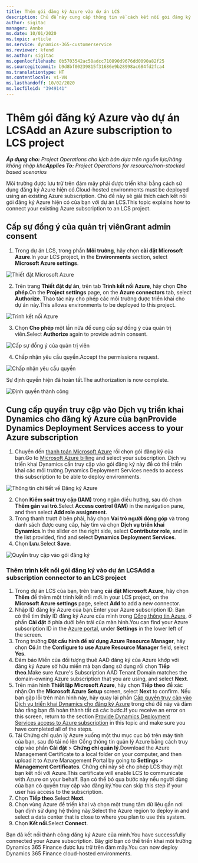 ```yaml
---
title: Thêm gói đăng ký Azure vào dự án LCS
description: Chủ đề này cung cấp thông tin về cách kết nối gói đăng ký Azure của bạn với dự án LCS.
author: sigitac
manager: Annbe
ms.date: 10/01/2020
ms.topic: article
ms.service: dynamics-365-customerservice
ms.reviewer: kfend
ms.author: sigitac
ms.openlocfilehash: 0b5703542ac58adcc710890d9676dd0090a82f25
ms.sourcegitcommit: b9d8bf00239815f31686e9b28998ac684fd2fca4
ms.translationtype: HT
ms.contentlocale: vi-VN
ms.lasthandoff: 10/02/2020
ms.locfileid: "3949141"
---
```

# <a name="add-an-azure-subscription-to-lcs-project"></a><span data-ttu-id="d1b2e-103">Thêm gói đăng ký Azure vào dự án LCS</span><span class="sxs-lookup"><span data-stu-id="d1b2e-103">Add an Azure subscription to LCS project</span></span>

<span data-ttu-id="d1b2e-104">_**Áp dụng cho:** Project Operations cho kịch bản dựa trên nguồn lực/hàng không nhập kho_</span><span class="sxs-lookup"><span data-stu-id="d1b2e-104">_**Applies To:** Project Operations for resource/non-stocked based scenarios_</span></span>

<span data-ttu-id="d1b2e-105">Môi trường được lưu trữ trên đám mây phải được triển khai bằng cách sử dụng đăng ký Azure hiện có.</span><span class="sxs-lookup"><span data-stu-id="d1b2e-105">Cloud-hosted environments must be deployed using an existing Azure subscription.</span></span> <span data-ttu-id="d1b2e-106">Chủ đề này sẽ giải thích cách kết nối gói đăng ký Azure hiện có của bạn với dự án LCS.</span><span class="sxs-lookup"><span data-stu-id="d1b2e-106">This topic explains how to connect your existing Azure subscription to an LCS project.</span></span> 

## <a name="grant-admin-consent"></a><span data-ttu-id="d1b2e-107">Cấp sự đồng ý của quản trị viên</span><span class="sxs-lookup"><span data-stu-id="d1b2e-107">Grant admin consent</span></span>

1. <span data-ttu-id="d1b2e-108">Trong dự án LCS, trong phần **Môi trường**, hãy chọn **cài đặt Microsoft Azure**.</span><span class="sxs-lookup"><span data-stu-id="d1b2e-108">In your LCS project, in the **Environments** section, select **Microsoft Azure settings**.</span></span>

![Thiết đặt Microsoft Azure](./media/1MicrosoftAzureSettings.png)

2. <span data-ttu-id="d1b2e-110">Trên trang **Thiết đặt dự án**, trên tab **Trình kết nối Azure**, hãy chọn **Cho phép**.</span><span class="sxs-lookup"><span data-stu-id="d1b2e-110">On the **Project settings** page, on the **Azure connectors** tab, select **Authorize**.</span></span> <span data-ttu-id="d1b2e-111">Thao tác này cho phép các môi trường được triển khai cho dự án này.</span><span class="sxs-lookup"><span data-stu-id="d1b2e-111">This allows environments to be deployed to this project.</span></span>

![Trình kết nối Azure](./media/2AzureConnectors.png)

3. <span data-ttu-id="d1b2e-113">Chọn **Cho phép** một lần nữa để cung cấp sự đồng ý của quản trị viên.</span><span class="sxs-lookup"><span data-stu-id="d1b2e-113">Select **Authorize** again to provide admin consent.</span></span>

![Cấp sự đồng ý của quản trị viên](./media/3GrantAdminConsent.png)

4. <span data-ttu-id="d1b2e-115">Chấp nhận yêu cầu quyền.</span><span class="sxs-lookup"><span data-stu-id="d1b2e-115">Accept the permissions request.</span></span>

![Chấp nhận yêu cầu quyền](./media/4AcceptPermissionRequest.png)

<span data-ttu-id="d1b2e-117">Sự định quyền hiện đã hoàn tất.</span><span class="sxs-lookup"><span data-stu-id="d1b2e-117">The authorization is now complete.</span></span> 

![Định quyền thành công](./media/5AuthorizationComplete.png)

## <a name="provide-dynamics-deployment-services-access-to-your-azure-subscription"></a><a name="provide"></a><span data-ttu-id="d1b2e-119">Cung cấp quyền truy cập vào Dịch vụ triển khai Dynamics cho đăng ký Azure của bạn</span><span class="sxs-lookup"><span data-stu-id="d1b2e-119">Provide Dynamics Deployment Services access to your Azure subscription</span></span>

1. <span data-ttu-id="d1b2e-120">Chuyển đến [thanh toán Microsoft Azure](https://portal.azure.com/#blade/Microsoft\_Azure\_Billing/SubscriptionsBlade) rồi chọn gói đăng ký của bạn.</span><span class="sxs-lookup"><span data-stu-id="d1b2e-120">Go to [Microsoft Azure billing](https://portal.azure.com/#blade/Microsoft\_Azure\_Billing/SubscriptionsBlade) and select your subscription.</span></span> <span data-ttu-id="d1b2e-121">Dịch vụ triển khai Dynamics cần truy cập vào gói đăng ký này để có thể triển khai các môi trường.</span><span class="sxs-lookup"><span data-stu-id="d1b2e-121">Dynamics Deployment Services needs to access this subscription to be able to deploy environments.</span></span>

![Thông tin chi tiết về Đăng ký Azure](./media/6AzureSubscription.png)

2. <span data-ttu-id="d1b2e-123">Chọn **Kiểm soát truy cập (IAM)** trong ngăn điều hướng, sau đó chọn **Thêm gán vai trò**.</span><span class="sxs-lookup"><span data-stu-id="d1b2e-123">Select **Access control (IAM)** in the navigation pane, and then select **Add role assignment**.</span></span>
3. <span data-ttu-id="d1b2e-124">Trong thanh trượt ở bên phải, hãy chọn **Vai trò người đóng góp** và trong danh sách được cung cấp, hãy tìm và chọn **Dịch vụ triển khai Dynamics**.</span><span class="sxs-lookup"><span data-stu-id="d1b2e-124">In the slider on the right side, select **Contributor role**, and in the list provided, find and select **Dynamics Deployment Services**.</span></span> 
4. <span data-ttu-id="d1b2e-125">Chọn **Lưu**.</span><span class="sxs-lookup"><span data-stu-id="d1b2e-125">Select **Save**.</span></span>

![Quyền truy cập vào gói đăng ký](./media/7SubscriptionAccess.png)

### <a name="add-a-subscription-connector-to-an-lcs-project"></a><span data-ttu-id="d1b2e-127">Thêm trình kết nối gói đăng ký vào dự án LCS</span><span class="sxs-lookup"><span data-stu-id="d1b2e-127">Add a subscription connector to an LCS project</span></span>

1. <span data-ttu-id="d1b2e-128">Trong dự án LCS của bạn, trên trang **cài đặt Microsoft Azure**, hãy chọn **Thêm** để thêm một trình kết nối mới.</span><span class="sxs-lookup"><span data-stu-id="d1b2e-128">In your LCS project, on the **Microsoft Azure settings** page, select **Add** to add a new connector.</span></span>
2. <span data-ttu-id="d1b2e-129">Nhập ID đăng ký Azure của bạn.</span><span class="sxs-lookup"><span data-stu-id="d1b2e-129">Enter your Azure subscription ID.</span></span> <span data-ttu-id="d1b2e-130">Bạn có thể tìm thấy ID đăng ký Azure của mình trong [Cổng thông tin Azure](https://ms.portal.azure.com/), ở phần  **Cài đặt**  ở phía dưới bên trái của màn hình.</span><span class="sxs-lookup"><span data-stu-id="d1b2e-130">You can find your Azure subscription ID in the [Azure portal](https://ms.portal.azure.com/), under  **Settings**  in the lower left of the screen.</span></span>
3. <span data-ttu-id="d1b2e-131">Trong trường **Đặt cấu hình để sử dụng Azure Resource Manager**, hãy chọn **Có**.</span><span class="sxs-lookup"><span data-stu-id="d1b2e-131">In the **Configure to use Azure Resource Manager** field, select **Yes**.</span></span>
4. <span data-ttu-id="d1b2e-132">Đảm bảo Miền của đối tượng thuê AAD đăng ký của Azure khớp với đăng ký Azure sở hữu miền mà bạn đang sử dụng rồi chọn **Tiếp theo**.</span><span class="sxs-lookup"><span data-stu-id="d1b2e-132">Make sure Azure's Subscription AAD Tenant Domain matches the domain-owning Azure subscription that you are using, and select **Next**.</span></span>
5. <span data-ttu-id="d1b2e-133">Trên màn hình **Thiết lập Microsoft Azure**, hãy chọn **Tiếp theo** để xác nhận.</span><span class="sxs-lookup"><span data-stu-id="d1b2e-133">On the **Microsoft Azure Setup** screen, select **Next** to confirm.</span></span> <span data-ttu-id="d1b2e-134">Nếu bạn gặp lỗi trên màn hình này, hãy quay lại phần [Cấp quyền truy cập vào Dịch vụ triển khai Dynamics cho đăng ký Azure](#provide) trong chủ đề này và đảm bảo rằng bạn đã hoàn thành tất cả các bước.</span><span class="sxs-lookup"><span data-stu-id="d1b2e-134">If you receive an error on this screen, return to the section [Provide Dynamics Deployment Services access to Azure subscription](#provide) in this topic and make sure you have completed all of the steps.</span></span>
6. <span data-ttu-id="d1b2e-135">Tải Chứng chỉ quản lý Azure xuống một thư mục cục bộ trên máy tính của bạn, sau đó tải nó lên Cổng thông tin quản lý Azure bằng cách truy cập vào phần **Cài đặt** > **Chứng chỉ quản lý**.</span><span class="sxs-lookup"><span data-stu-id="d1b2e-135">Download the Azure Management Certificate to a local folder on your computer, and then upload it to Azure Management Portal by going to **Settings** > **Management Certificates**.</span></span> <span data-ttu-id="d1b2e-136">Chứng chỉ này sẽ cho phép LCS thay mặt bạn kết nối với Azure.</span><span class="sxs-lookup"><span data-stu-id="d1b2e-136">This certificate will enable LCS to communicate with Azure on your behalf.</span></span> <span data-ttu-id="d1b2e-137">Bạn có thể bỏ qua bước này nếu người dùng của bạn có quyền truy cập vào đăng ký.</span><span class="sxs-lookup"><span data-stu-id="d1b2e-137">You can skip this step if your user has access to the subscription.</span></span>
7. <span data-ttu-id="d1b2e-138">Chọn  **Tiếp theo**.</span><span class="sxs-lookup"><span data-stu-id="d1b2e-138">Select  **Next**.</span></span>
8. <span data-ttu-id="d1b2e-139">Chọn vùng Azure để triển khai và chọn một trung tâm dữ liệu gần nơi bạn định sử dụng hệ thống này.</span><span class="sxs-lookup"><span data-stu-id="d1b2e-139">Select the Azure region to deploy in and select a data center that is close to where you plan to use this system.</span></span>
9.  <span data-ttu-id="d1b2e-140">Chọn  **Kết nối**.</span><span class="sxs-lookup"><span data-stu-id="d1b2e-140">Select  **Connect**.</span></span>

<span data-ttu-id="d1b2e-141">Bạn đã kết nối thành công đăng ký Azure của mình.</span><span class="sxs-lookup"><span data-stu-id="d1b2e-141">You have successfully connected your Azure subscription.</span></span> <span data-ttu-id="d1b2e-142">Bây giờ bạn có thể triển khai môi trường Dynamics 365 Finance được lưu trữ trên đám mây.</span><span class="sxs-lookup"><span data-stu-id="d1b2e-142">You can now deploy Dynamics 365 Finance cloud-hosted environments.</span></span>


